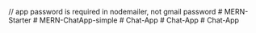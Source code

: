 // app password is required in nodemailer, not gmail password
#   M E R N - S t a r t e r  
 #   M E R N - C h a t A p p - s i m p l e  
 #   C h a t - A p p  
 #   C h a t - A p p  
 #   C h a t - A p p  
 